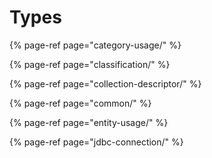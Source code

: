# Types

{% page-ref page="category-usage/" %}

{% page-ref page="classification/" %}

{% page-ref page="collection-descriptor/" %}

{% page-ref page="common/" %}

{% page-ref page="entity-usage/" %}

{% page-ref page="jdbc-connection/" %}

